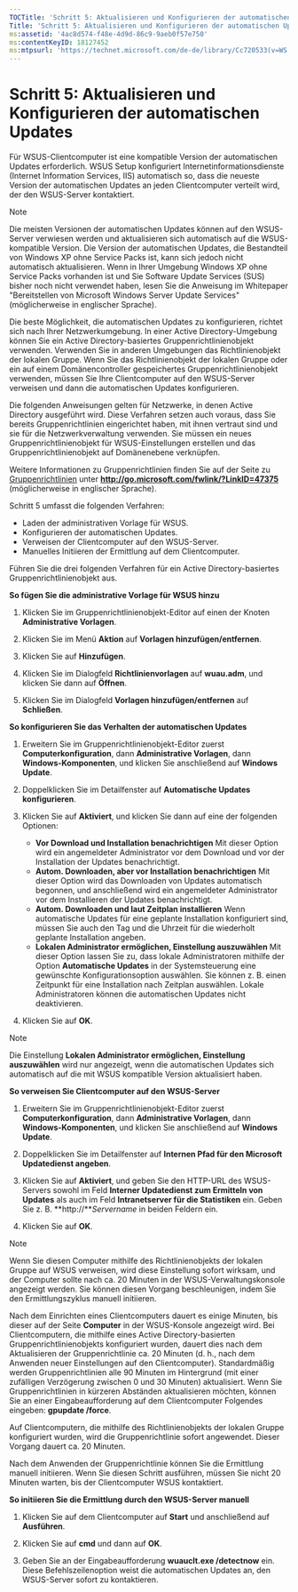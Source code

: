 ```yaml
---
TOCTitle: 'Schritt 5: Aktualisieren und Konfigurieren der automatischen Updates'
Title: 'Schritt 5: Aktualisieren und Konfigurieren der automatischen Updates'
ms:assetid: '4ac8d574-f48e-4d9d-86c9-9aeb0f57e750'
ms:contentKeyID: 18127452
ms:mtpsurl: 'https://technet.microsoft.com/de-de/library/Cc720533(v=WS.10)'
---
```


Schritt 5: Aktualisieren und Konfigurieren der automatischen Updates
====================================================================

Für WSUS-Clientcomputer ist eine kompatible Version der automatischen Updates erforderlich. WSUS Setup konfiguriert Internetinformationsdienste (Internet Information Services, IIS) automatisch so, dass die neueste Version der automatischen Updates an jeden Clientcomputer verteilt wird, der den WSUS-Server kontaktiert.

> [!NOTE]
> Die meisten Versionen der automatischen Updates können auf den WSUS-Server verwiesen werden und aktualisieren sich automatisch auf die WSUS-kompatible Version. Die Version der automatischen Updates, die Bestandteil von Windows XP ohne Service Packs ist, kann sich jedoch nicht automatisch aktualisieren. Wenn in Ihrer Umgebung Windows XP ohne Service Packs vorhanden ist und Sie Software Update Services (SUS) bisher noch nicht verwendet haben, lesen Sie die Anweisung im Whitepaper "Bereitstellen von Microsoft Windows Server Update Services" (möglicherweise in englischer Sprache). 

Die beste Möglichkeit, die automatischen Updates zu konfigurieren, richtet sich nach Ihrer Netzwerkumgebung. In einer Active Directory-Umgebung können Sie ein Active Directory-basiertes Gruppenrichtlinienobjekt verwenden. Verwenden Sie in anderen Umgebungen das Richtlinienobjekt der lokalen Gruppe. Wenn Sie das Richtlinienobjekt der lokalen Gruppe oder ein auf einem Domänencontroller gespeichertes Gruppenrichtlinienobjekt verwenden, müssen Sie Ihre Clientcomputer auf den WSUS-Server verweisen und dann die automatischen Updates konfigurieren.

Die folgenden Anweisungen gelten für Netzwerke, in denen Active Directory ausgeführt wird. Diese Verfahren setzen auch voraus, dass Sie bereits Gruppenrichtlinien eingerichtet haben, mit ihnen vertraut sind und sie für die Netzwerkverwaltung verwenden. Sie müssen ein neues Gruppenrichtlinienobjekt für WSUS-Einstellungen erstellen und das Gruppenrichtlinienobjekt auf Domänenebene verknüpfen.

Weitere Informationen zu Gruppenrichtlinien finden Sie auf der Seite zu [Gruppenrichtlinien](http://go.microsoft.com/fwlink/?linkid=47375) unter **http://go.microsoft.com/fwlink/?LinkID=47375** (möglicherweise in englischer Sprache).

Schritt 5 umfasst die folgenden Verfahren:

-   Laden der administrativen Vorlage für WSUS.
-   Konfigurieren der automatischen Updates.
-   Verweisen der Clientcomputer auf den WSUS-Server.
-   Manuelles Initiieren der Ermittlung auf dem Clientcomputer.

Führen Sie die drei folgenden Verfahren für ein Active Directory-basiertes Gruppenrichtlinienobjekt aus.

**So fügen Sie die administrative Vorlage für WSUS hinzu**
1.  Klicken Sie im Gruppenrichtlinienobjekt-Editor auf einen der Knoten **Administrative Vorlagen**.

2.  Klicken Sie im Menü **Aktion** auf **Vorlagen hinzufügen/entfernen**.

3.  Klicken Sie auf **Hinzufügen**.

4.  Klicken Sie im Dialogfeld **Richtlinienvorlagen** auf **wuau.adm**, und klicken Sie dann auf **Öffnen**.

5.  Klicken Sie im Dialogfeld **Vorlagen hinzufügen/entfernen** auf **Schließen**.

**So konfigurieren Sie das Verhalten der automatischen Updates**
1.  Erweitern Sie im Gruppenrichtlinienobjekt-Editor zuerst **Computerkonfiguration**, dann **Administrative Vorlagen**, dann **Windows-Komponenten**, und klicken Sie anschließend auf **Windows Update**.

2.  Doppelklicken Sie im Detailfenster auf **Automatische Updates konfigurieren**.

3.  Klicken Sie auf **Aktiviert**, und klicken Sie dann auf eine der folgenden Optionen:

    -   **Vor Download und Installation benachrichtigen** Mit dieser Option wird ein angemeldeter Administrator vor dem Download und vor der Installation der Updates benachrichtigt.
    -   **Autom. Downloaden, aber vor Installation benachrichtigen** Mit dieser Option wird das Downloaden von Updates automatisch begonnen, und anschließend wird ein angemeldeter Administrator vor dem Installieren der Updates benachrichtigt.
    -   **Autom. Downloaden und laut Zeitplan installieren** Wenn automatische Updates für eine geplante Installation konfiguriert sind, müssen Sie auch den Tag und die Uhrzeit für die wiederholt geplante Installation angeben.
    -   **Lokalen Administrator ermöglichen, Einstellung auszuwählen** Mit dieser Option lassen Sie zu, dass lokale Administratoren mithilfe der Option **Automatische Updates** in der Systemsteuerung eine gewünschte Konfigurationsoption auswählen. Sie können z. B. einen Zeitpunkt für eine Installation nach Zeitplan auswählen. Lokale Administratoren können die automatischen Updates nicht deaktivieren.

4.  Klicken Sie auf **OK**.

> [!NOTE]
> Die Einstellung **Lokalen Administrator ermöglichen, Einstellung auszuwählen** wird nur angezeigt, wenn die automatischen Updates sich automatisch auf die mit WSUS kompatible Version aktualisiert haben. 

**So verweisen Sie Clientcomputer auf den WSUS-Server**
1.  Erweitern Sie im Gruppenrichtlinienobjekt-Editor zuerst **Computerkonfiguration**, dann **Administrative Vorlagen**, dann **Windows-Komponenten**, und klicken Sie anschließend auf **Windows Update**.

2.  Doppelklicken Sie im Detailfenster auf **Internen Pfad für den Microsoft Updatedienst angeben**.

3.  Klicken Sie auf **Aktiviert**, und geben Sie den HTTP-URL des WSUS-Servers sowohl im Feld **Interner Updatedienst zum Ermitteln von Updates** als auch im Feld **Intranetserver für die Statistiken** ein. Geben Sie z. B. **http://***Servername* in beiden Feldern ein.

4.  Klicken Sie auf **OK**.

> [!NOTE]
> Wenn Sie diesen Computer mithilfe des Richtlinienobjekts der lokalen Gruppe auf WSUS verweisen, wird diese Einstellung sofort wirksam, und der Computer sollte nach ca. 20 Minuten in der WSUS-Verwaltungskonsole angezeigt werden. Sie können diesen Vorgang beschleunigen, indem Sie den Ermittlungszyklus manuell initiieren. 

Nach dem Einrichten eines Clientcomputers dauert es einige Minuten, bis dieser auf der Seite **Computer** in der WSUS-Konsole angezeigt wird. Bei Clientcomputern, die mithilfe eines Active Directory-basierten Gruppenrichtlinienobjekts konfiguriert wurden, dauert dies nach dem Aktualisieren der Gruppenrichtlinie ca. 20 Minuten (d. h., nach dem Anwenden neuer Einstellungen auf den Clientcomputer). Standardmäßig werden Gruppenrichtlinien alle 90 Minuten im Hintergrund (mit einer zufälligen Verzögerung zwischen 0 und 30 Minuten) aktualisiert. Wenn Sie Gruppenrichtlinien in kürzeren Abständen aktualisieren möchten, können Sie an einer Eingabeaufforderung auf dem Clientcomputer Folgendes eingeben: **gpupdate /force**.

Auf Clientcomputern, die mithilfe des Richtlinienobjekts der lokalen Gruppe konfiguriert wurden, wird die Gruppenrichtlinie sofort angewendet. Dieser Vorgang dauert ca. 20 Minuten.

Nach dem Anwenden der Gruppenrichtlinie können Sie die Ermittlung manuell initiieren. Wenn Sie diesen Schritt ausführen, müssen Sie nicht 20 Minuten warten, bis der Clientcomputer WSUS kontaktiert.

**So initiieren Sie die Ermittlung durch den WSUS-Server manuell**
1.  Klicken Sie auf dem Clientcomputer auf **Start** und anschließend auf **Ausführen**.

2.  Klicken Sie auf **cmd** und dann auf **OK**.

3.  Geben Sie an der Eingabeaufforderung **wuauclt.exe /detectnow** ein. Diese Befehlszeilenoption weist die automatischen Updates an, den WSUS-Server sofort zu kontaktieren.
